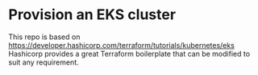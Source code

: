 # Provision an EKS cluster

This repo is based on https://developer.hashicorp.com/terraform/tutorials/kubernetes/eks
Hashicorp provides a great Terraform boilerplate that can be modified to suit any requirement.


